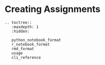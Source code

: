 # Creating Assignments

<!-- The documentation for Otter Assign is forked from the docs for jassign: https://github.com/okpy/jassign/blob/master/docs/notebook-format.md -->

```eval_rst
.. toctree::
   :maxdepth: 1
   :hidden:

   python_notebook_format
   r_notebook_format
   rmd_format
   usage
   cli_reference
```
